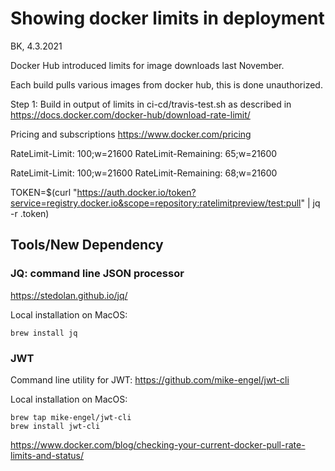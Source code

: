 # Showing docker limits in deployment

BK, 4.3.2021

Docker Hub introduced limits for image downloads last November.

Each build pulls various images from docker hub, this is done unauthorized.

Step 1: Build in output of limits in ci-cd/travis-test.sh as described in
https://docs.docker.com/docker-hub/download-rate-limit/

Pricing and subscriptions
https://www.docker.com/pricing

RateLimit-Limit: 100;w=21600
RateLimit-Remaining: 65;w=21600

RateLimit-Limit: 100;w=21600
RateLimit-Remaining: 68;w=21600



TOKEN=$(curl "https://auth.docker.io/token?service=registry.docker.io&scope=repository:ratelimitpreview/test:pull" | jq -r .token)


## Tools/New Dependency

### JQ: command line JSON processor
https://stedolan.github.io/jq/

Local installation on MacOS:

    brew install jq

### JWT

Command line utility for JWT:
https://github.com/mike-engel/jwt-cli

Local installation on MacOS:

    brew tap mike-engel/jwt-cli
    brew install jwt-cli

https://www.docker.com/blog/checking-your-current-docker-pull-rate-limits-and-status/
